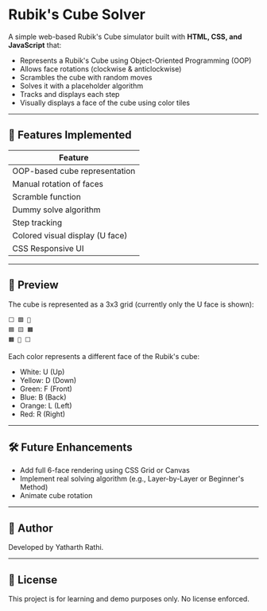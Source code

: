 # Rubik's Cube Solver

A simple web-based Rubik's Cube simulator built with **HTML, CSS, and JavaScript** that:

* Represents a Rubik's Cube using Object-Oriented Programming (OOP)
* Allows face rotations (clockwise & anticlockwise)
* Scrambles the cube with random moves
* Solves it with a placeholder algorithm
* Tracks and displays each step
* Visually displays a face of the cube using color tiles

---

## 🧠 Features Implemented

| Feature                         |
| ------------------------------- | 
| OOP-based cube representation   | 
| Manual rotation of faces        | 
| Scramble function               |
| Dummy solve algorithm           | 
| Step tracking                   | 
| Colored visual display (U face) | 
| CSS Responsive UI               | 

---

## 📸 Preview

The cube is represented as a 3x3 grid (currently only the U face is shown):

```
⬜ 🟩 🔴
🟦 🟨 🟧
🟧 🔴 ⬜
```

Each color represents a different face of the Rubik's cube:

* White: U (Up)
* Yellow: D (Down)
* Green: F (Front)
* Blue: B (Back)
* Orange: L (Left)
* Red: R (Right)

---

## 🛠️ Future Enhancements

* Add full 6-face rendering using CSS Grid or Canvas
* Implement real solving algorithm (e.g., Layer-by-Layer or Beginner's Method)
* Animate cube rotation

---

## 🙋 Author

Developed by Yatharth Rathi.

---

## 📜 License

This project is for learning and demo purposes only. No license enforced.
